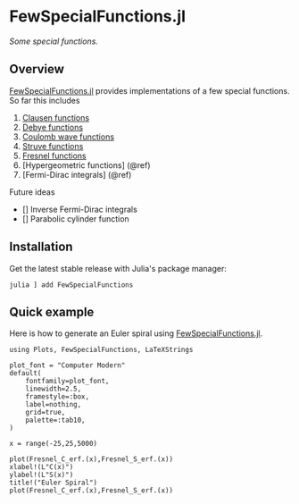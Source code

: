 # FewSpecialFunctions.jl

*Some special functions.*

## Overview

[FewSpecialFunctions.jl](https://github.com/MartinMikkelsen/FewSpecialFunctions.jl) provides implementations of a few special functions. So far this includes
1. [Clausen functions](@ref)
2. [Debye functions](@ref)
3. [Coulomb wave functions](@ref)
4. [Struve functions](@ref)
5. [Fresnel functions](@ref)
6. [Hypergeometric functions] (@ref)
7. [Fermi-Dirac integrals] (@ref)

Future ideas

- [] Inverse Fermi-Dirac integrals
- [] Parabolic cylinder function

## Installation

Get the latest stable release with Julia's package manager:

```
julia ] add FewSpecialFunctions
```

## Quick example

Here is how to generate an Euler spiral using [FewSpecialFunctions.jl](https://github.com/MartinMikkelsen/FewSpecialFunctions.jl). 

```@example EulerSpiral
using Plots, FewSpecialFunctions, LaTeXStrings 

plot_font = "Computer Modern"
default(
    fontfamily=plot_font,
    linewidth=2.5, 
    framestyle=:box, 
    label=nothing, 
    grid=true,
    palette=:tab10,
)

x = range(-25,25,5000)

plot(Fresnel_C_erf.(x),Fresnel_S_erf.(x))
xlabel!(L"C(x)")
ylabel!(L"S(x)")
title!("Euler Spiral")
plot(Fresnel_C_erf.(x),Fresnel_S_erf.(x))
```
